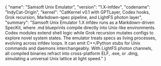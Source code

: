 {
  "name": "Samsoft Unix Emulator",
  "version": "1.X-infdev",
  "codename": "IndyCat-Origin",
  "kernel": "CatKernel v0.1 with GPTLayer, Codex hooks, Grok recursion, Markdown-spec pipeline, and LightFS photon layer",
  "summary": "Samsoft Unix Emulator 1.X infdev runs as a Markdown-driven SpecKit, where .md blueprints compile directly into Unix-like environments. Codex modules extend shell logic while Grok recursion mutates configs to explore novel system states. The emulator treats specs as living processes, evolving across infdev loops. It can emit C++/Python stubs for Unix commands and daemons interchangeably. With LightFS photon channels, all compiled binaries refract into cross-platform ELF, .exe, or .dmg, simulating a universal Unix lattice at light speed."
}
